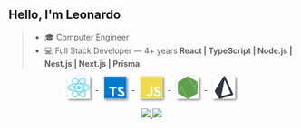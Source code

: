 ## Hello, I'm Leonardo

> - 🎓 Computer Engineer
> - 💻 Full Stack Developer — 4+ years **React | TypeScript | Node.js | Nest.js | Next.js | Prisma**

<div align="center">
  <a href="https://github.com/mayoral-leonardo">
    <img align="center" alt="React" height="40" width="40" src="https://raw.githubusercontent.com/devicons/devicon/master/icons/react/react-original.svg" style="margin: 0 10px; filter: drop-shadow(2px 2px 2px gray); transition: transform 0.3s;">
    <img align="center" alt="TypeScript" height="40" width="40" src="https://raw.githubusercontent.com/devicons/devicon/master/icons/typescript/typescript-plain.svg" style="margin: 0 10px; filter: drop-shadow(2px 2px 2px gray); transition: transform 0.3s;">
    <img align="center" alt="JavaScript" height="40" width="40" src="https://raw.githubusercontent.com/devicons/devicon/master/icons/javascript/javascript-plain.svg" style="margin: 0 10px; filter: drop-shadow(2px 2px 2px gray); transition: transform 0.3s;">
    <img align="center" alt="Node.js" height="40" width="40" src="https://raw.githubusercontent.com/devicons/devicon/master/icons/nodejs/nodejs-plain.svg" style="margin: 0 10px; filter: drop-shadow(2px 2px 2px gray); transition: transform 0.3s;">
    <img align="center" alt="Prisma" height="40" width="40" src="https://raw.githubusercontent.com/devicons/devicon/master/icons/prisma/prisma-original.svg" style="margin: 0 10px; filter: drop-shadow(2px 2px 2px gray); transition: transform 0.3s;">
  </a>
</div>

<div align="center"> 
  <br>
  <a href="mailto:mayoral.leonardo99@gmail.com">
    <img src="https://img.shields.io/badge/Gmail-D14836?style=for-the-badge&logo=gmail&logoColor=white">
  </a>
  <a href="https://www.linkedin.com/in/leonardo-mayoral-734415176/" target="_blank">
    <img src="https://img.shields.io/badge/-LinkedIn-%230077B5?style=for-the-badge&logo=linkedin&logoColor=white">
  </a> 
</div>
